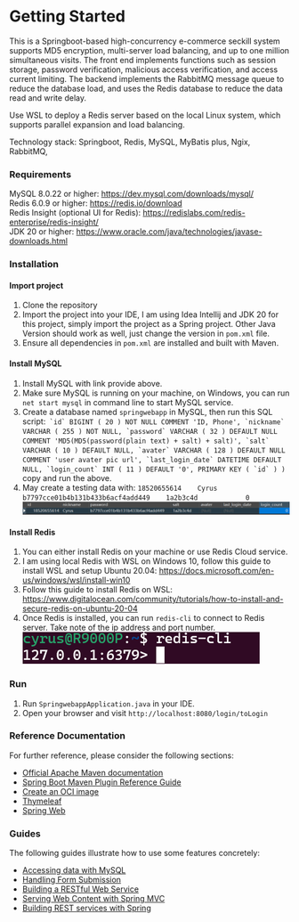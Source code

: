 # Getting Started

This is a Springboot-based high-concurrency e-commerce seckill system supports MD5 encryption, multi-server load balancing, and up to one million simultaneous visits. The front end implements functions such as session storage, password verification, malicious access verification, and access current limiting. The backend implements the RabbitMQ message queue to reduce the database load, and uses the Redis database to reduce the data read and write delay.

Use WSL to deploy a Redis server based on the local Linux system, which supports parallel expansion and load balancing.

Technology stack: Springboot, Redis, MySQL, MyBatis plus, Ngix, RabbitMQ,

### Requirements

MySQL 8.0.22 or higher: https://dev.mysql.com/downloads/mysql/ \
Redis 6.0.9 or higher: https://redis.io/download \
Redis Insight (optional UI for Redis): https://redislabs.com/redis-enterprise/redis-insight/ \
JDK 20 or higher: https://www.oracle.com/java/technologies/javase-downloads.html


### Installation

#### Import project

1. Clone the repository
2. Import the project into your IDE, I am using Idea Intellij and JDK 20 for this project, simply import the project as a Spring project.
   Other Java Version should work as well, just change the version in `pom.xml` file.
3. Ensure all dependencies in `pom.xml` are installed and built with Maven.

#### Install MySQL

1. Install MySQL with link provide above.
2. Make sure MySQL is running on your machine, on Windows, you can run `net start mysql` in command line to start MySQL service.
3. Create a database named `springwebapp` in MySQL, then run this SQL script:``
   `id` BIGINT ( 20 ) NOT NULL COMMENT 'ID, Phone',
   `nickname` VARCHAR ( 255 ) NOT NULL,
   `password` VARCHAR ( 32 ) DEFAULT NULL COMMENT 'MD5(MD5(password(plain text) + salt) + salt)',
   `salt` VARCHAR ( 10 ) DEFAULT NULL,
   `avater` VARCHAR ( 128 ) DEFAULT NULL COMMENT 'user avater pic url',
   `last_login_date` DATETIME DEFAULT NULL,
   `login_count` INT ( 11 ) DEFAULT '0',
   PRIMARY KEY ( `id` )
   )`` copy and run the above.
4. May create a testing data with: ``18520655614	Cyrus	b7797cce01b4b131b433b6acf4add449	1a2b3c4d			0``
   ![img_1.png](/SpringWebApp/media/img_1.png)

#### Install Redis

1. You can either install Redis on your machine or use Redis Cloud service.
2. I am using local Redis with WSL on Windows 10, follow this guide 
   to install WSL and setup Ubuntu 20.04: https://docs.microsoft.com/en-us/windows/wsl/install-win10
3. Follow this guide to install 
   Redis on WSL: https://www.digitalocean.com/community/tutorials/how-to-install-and-secure-redis-on-ubuntu-20-04
4. Once Redis is installed, you can run `redis-cli` to connect to Redis server. Take note of the ip address and port number.
   ![img.png](/SpringWebApp/media/img.png)

### Run

1. Run `SpringwebappApplication.java` in your IDE.
2. Open your browser and visit `http://localhost:8080/login/toLogin`

### Reference Documentation

For further reference, please consider the following sections:

* [Official Apache Maven documentation](https://maven.apache.org/guides/index.html)
* [Spring Boot Maven Plugin Reference Guide](https://docs.spring.io/spring-boot/docs/3.0.5/maven-plugin/reference/html/)
* [Create an OCI image](https://docs.spring.io/spring-boot/docs/3.0.5/maven-plugin/reference/html/#build-image)
* [Thymeleaf](https://docs.spring.io/spring-boot/docs/3.0.5/reference/htmlsingle/#web.servlet.spring-mvc.template-engines)
* [Spring Web](https://docs.spring.io/spring-boot/docs/3.0.5/reference/htmlsingle/#web)

### Guides

The following guides illustrate how to use some features concretely:

* [Accessing data with MySQL](https://spring.io/guides/gs/accessing-data-mysql/)
* [Handling Form Submission](https://spring.io/guides/gs/handling-form-submission/)
* [Building a RESTful Web Service](https://spring.io/guides/gs/rest-service/)
* [Serving Web Content with Spring MVC](https://spring.io/guides/gs/serving-web-content/)
* [Building REST services with Spring](https://spring.io/guides/tutorials/rest/)


